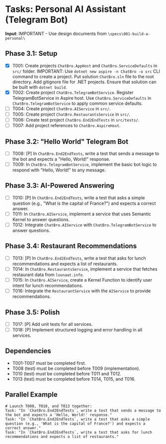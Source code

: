 # Tasks: Personal AI Assistant (Telegram Bot)

**Input**: IMPORTANT - Use design documents from `\specs\001-build-a-personal\`

## Phase 3.1: Setup
- [x] T001: Create projects `ChatBro.AppHost` and `ChatBro.ServiceDefaults` in `src/` folder. IMPORTANT: Use `dotnet new aspire -n ChatBro -o src` CLI command to create a project. Put solution `ChatBro.sln` file to the root directory. Add gitignore file for .NET projects. Ensure that solution can be built with `dotnet build`.
- [x] T002: Create project `ChatBro.TelegramBotService`. Register TelegramBotService in Aspire host. Use `ChatBro.ServiceDefaults` in `ChatBro.TelegramBotService` to apply common service defaults.
- [ ] T004: Create project `ChatBro.AIService` in `src/`.
- [ ] T005: Create project `ChatBro.RestaurantsService` in `src/`.
- [ ] T006: Create test project `ChatBro.End2EndTests` in `src/tests/`.
- [ ] T007: Add project references to `ChatBro.AspireHost`.

## Phase 3.2: "Hello World" Telegram Bot
- [ ] T008: [P] In `ChatBro.End2EndTests`, write a test that sends a message to the bot and expects a "Hello, World!" response.
- [ ] T009: In `ChatBro.TelegramBotService`, implement the basic bot logic to respond with "Hello, World!" to any message.

## Phase 3.3: AI-Powered Answering
- [ ] T010: [P] In `ChatBro.End2EndTests`, write a test that asks a simple question (e.g., "What is the capital of France?") and expects a correct answer.
- [ ] T011: In `ChatBro.AIService`, implement a service that uses Semantic Kernel to answer questions.
- [ ] T012: Integrate `ChatBro.AIService` with `ChatBro.TelegramBotService` to answer questions.

## Phase 3.4: Restaurant Recommendations
- [ ] T013: [P] In `ChatBro.End2EndTests`, write a test that asks for lunch recommendations and expects a list of restaurants.
- [ ] T014: In `ChatBro.RestaurantsService`, implement a service that fetches restaurant data from `lounaat.info`.
- [ ] T015: In `ChatBro.AIService`, create a Kernel Function to identify user intent for lunch recommendations.
- [ ] T016: Integrate the `RestaurantService` with the `AIService` to provide recommendations.

## Phase 3.5: Polish
- [ ] T017: [P] Add unit tests for all services.
- [ ] T018: [P] Implement structured logging and error handling in all services.

## Dependencies
- T001-T007 must be completed first.
- T008 (test) must be completed before T009 (implementation).
- T010 (test) must be completed before T011 and T012.
- T013 (test) must be completed before T014, T015, and T016.

## Parallel Example
```
# Launch T008, T010, and T013 together:
Task: "In `ChatBro.End2EndTests`, write a test that sends a message to the bot and expects a 'Hello, World!' response."
Task: "In `ChatBro.End2EndTests`, write a test that asks a simple question (e.g., 'What is the capital of France?') and expects a correct answer."
Task: "In `ChatBro.End2EndTests`, write a test that asks for lunch recommendations and expects a list of restaurants."
```

```